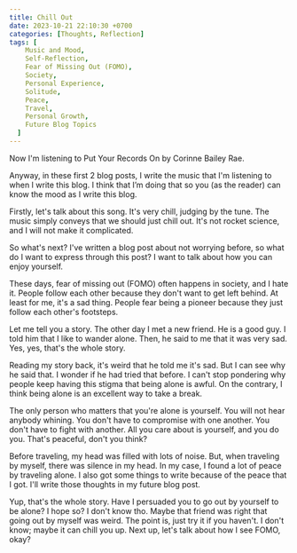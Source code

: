 ```yaml
---
title: Chill Out
date: 2023-10-21 22:10:30 +0700
categories: [Thoughts, Reflection]
tags: [
    Music and Mood,
    Self-Reflection,
    Fear of Missing Out (FOMO),
    Society,
    Personal Experience,
    Solitude,
    Peace,
    Travel,
    Personal Growth,
    Future Blog Topics
  ]
---
```


Now I'm listening to Put Your Records On by Corinne Bailey Rae.

Anyway, in these first 2 blog posts, I write the music that I'm listening to when I write this blog. I think that I’m doing that so you (as the reader) can know the mood as I write this blog.

Firstly, let's talk about this song. It's very chill, judging by the tune. The music simply conveys that we should just chill out. It's not rocket science, and I will not make it complicated.

So what's next? I've written a blog post about not worrying before, so what do I want to express through this post? I want to talk about how you can enjoy yourself.

These days, fear of missing out (FOMO) often happens in society, and I hate it.
People follow each other because they don't want to get left behind. At least for me, it's a sad thing. People fear being a pioneer because they just follow each other's footsteps.

Let me tell you a story. The other day I met a new friend. He is a good guy. I told him that I like to wander alone. Then, he said to me that it was very sad. Yes, yes, that's the whole story.

Reading my story back, it's weird that he told me it's sad. But I can see why he said that. I wonder if he had tried that before. I can't stop pondering why people keep having this stigma that being alone is awful. On the contrary, I think being alone is an excellent way to take a break.

The only person who matters that you're alone is yourself. You will not hear anybody whining. You don't have to compromise with one another. You don't have to fight with another. All you care about is yourself, and you do you. That's peaceful, don't you think?

Before traveling, my head was filled with lots of noise. But, when traveling by myself, there was silence in my head. In my case, I found a lot of peace by traveling alone. I also got some things to write because of the peace that I got. I'll write those thoughts in my future blog post.

Yup, that's the whole story. Have I persuaded you to go out by yourself to be alone? I hope so? I don't know tho. Maybe that friend was right that going out by myself was weird. The point is, just try it if you haven't. I don't know; maybe it can chill you up. Next up, let's talk about how I see FOMO, okay?
